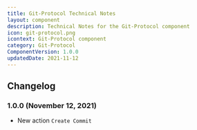 ```yaml
---
title: Git-Protocol Technical Notes
layout: component
description: Technical Notes for the Git-Protocol component
icon: git-protocol.png
icontext: Git-Protocol component
category: Git-Protocol
ComponentVersion: 1.0.0
updatedDate: 2021-11-12
---
```


## Changelog

### 1.0.0 (November 12, 2021)

* New action `Create Commit`
